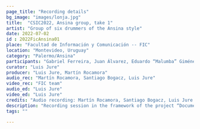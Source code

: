 ```yaml
---
page_title: "Recording details"
bg_image: "images/lonja.jpg"
title:  "CSIC2022, Ansina group, take 1"  
artist: "Group of six drummers of the Ansina style"  
date: 2022-07-02
id : 2022FicAnsina01
place: "Facultad de Información y Comunicación -- FIC"  
location: "Montevideo, Uruguay"  
category: "Palermo/Ansina"  
participants: "Gabriel Ferreira, Juan Álvarez, Eduardo “Malumba” Giménez, Julio Magariños, Juan “Juancho” Quintana, Alfredo “Tarta” Ferreira"  
curator: "Luis Jure"  
producer: "Luis Jure, Martín Rocamora"  
audio_rec: "Martín Rocamora, Santiago Bogacz, Luis Jure"  
video_rec: "FIC team"  
audio_ed: "Luis Jure"  
video_ed: "Luis Jure"  
credits: "Audio recording: Martín Rocamora, Santiago Bogacz, Luis Jure  \n Cameras: FIC team  \n Audio and video editing: Luis Jure"  
description: "Recording session in the framework of the project “Documentation and analysis of Uruguayan candombe drumming” conducted by Luis Jure and Martín Rocamora, funded by CSIC, the research agency of the University. The session was produced in collaboration with FIC."  
tags: ""  

---
```

